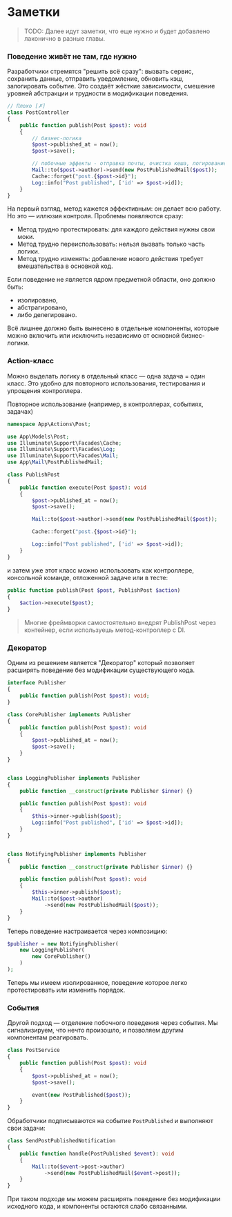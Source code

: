 # Заметки

> TODO: Далее идут заметки, что еще нужно и будет добавлено лаконично в разные главы.

### Поведение живёт не там, где нужно

Разработчики стремятся "решить всё сразу": вызвать сервис, сохранить данные, отправить уведомление, обновить кэш,
залогировать событие. Это создаёт жёсткие зависимости, смешение уровней абстракции и трудности в модификации поведения.

```php
// Плохо [✗]
class PostController 
{
    public function publish(Post $post): void
    {
        // бизнес-логика
        $post->published_at = now();
        $post->save();

        // побочные эффекты - отправка почты, очистка кеша, логирование
        Mail::to($post->author)->send(new PostPublishedMail($post));
        Cache::forget("post.{$post->id}");
        Log::info("Post published", ['id' => $post->id]);
    }
}
```

На первый взгляд, метод кажется эффективным: он делает всю работу. 
Но это — иллюзия контроля. Проблемы появляются сразу:

- Метод трудно протестировать: для каждого действия нужны свои моки.
- Метод трудно переиспользовать: нельзя вызвать только часть логики.
- Метод трудно изменять: добавление нового действия требует вмешательства в основной код.


Если поведение не является ядром предметной области, оно должно быть:

- изолировано,
- абстрагировано,
- либо делегировано.

Всё лишнее должно быть вынесено в отдельные компоненты, которые можно включить или исключить независимо от основной бизнес-логики.

### Action-класс

Можно выделать логику в отдельный класс — одна задача = один класс.
Это удобно для повторного использования, тестирования и упрощения контроллера.

Повторное использование (например, в контроллерах, событиях, задачах)

```php
namespace App\Actions\Post;

use App\Models\Post;
use Illuminate\Support\Facades\Cache;
use Illuminate\Support\Facades\Log;
use Illuminate\Support\Facades\Mail;
use App\Mail\PostPublishedMail;

class PublishPost
{
    public function execute(Post $post): void
    {
        $post->published_at = now();
        $post->save();

        Mail::to($post->author)->send(new PostPublishedMail($post));

        Cache::forget("post.{$post->id}");

        Log::info("Post published", ['id' => $post->id]);
    }
}
```

и затем уже этот класс можно использовать как контроллере, консольной команде, отложенной задаче или в тесте:

```php
public function publish(Post $post, PublishPost $action)
{
    $action->execute($post);
}
```

> Многие фреймворки самостоятельно внедрят PublishPost через контейнер, если используешь метод-контроллер с DI.

### Декоратор

Одним из решением является "Декоратор" который позволяет расширять поведение без модификации существующего кода.

```php
interface Publisher
{
    public function publish(Post $post): void;
}

class CorePublisher implements Publisher
{
    public function publish(Post $post): void
    {
        $post->published_at = now();
        $post->save();
    }
}


class LoggingPublisher implements Publisher
{
    public function __construct(private Publisher $inner) {}

    public function publish(Post $post): void
    {
        $this->inner->publish($post);
        Log::info("Post published", ['id' => $post->id]);
    }
}


class NotifyingPublisher implements Publisher
{
    public function __construct(private Publisher $inner) {}

    public function publish(Post $post): void
    {
        $this->inner->publish($post);
        Mail::to($post->author)
            ->send(new PostPublishedMail($post));
    }
}
```

Теперь поведение настраивается через композицию:

```php
$publisher = new NotifyingPublisher(
    new LoggingPublisher(
        new CorePublisher()
    )
);
```


Теперь мы имеем изолированное, поведение которое легко протестировать или изменить порядок.


### События

Другой подход — отделение побочного поведения через события. Мы сигнализируем, что нечто произошло, и позволяем другим компонентам реагировать.

```php
class PostService
{
    public function publish(Post $post): void
    {
        $post->published_at = now();
        $post->save();

        event(new PostPublished($post));
    }
}
```


Обработчики подписываются на событие `PostPublished` и выполняют свои задачи:

```php
class SendPostPublishedNotification
{
    public function handle(PostPublished $event): void
    {
        Mail::to($event->post->author)
            ->send(new PostPublishedMail($event->post));
    }
}
```

При таком подходе мы можем расширять поведение без модификации исходного кода, и компоненты остаются слабо связанными.

